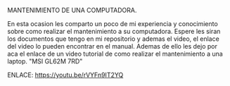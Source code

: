 MANTENIMIENTO DE UNA COMPUTADORA.

En esta ocasion les comparto un poco de mi experiencia y conocimiento sobre como realizar el mantenimiento a su computadora.
Espere les siran los documentos que tengo en mi repositorio y ademas el video, el enlace del video lo pueden encontrar en el manual.
Ademas de ello les dejo por aca el enlace de un video tutorial de como realizar el mantenimiento a una laptop. "MSI GL62M 7RD"

ENLACE: https://youtu.be/rVYFn9IT2YQ
